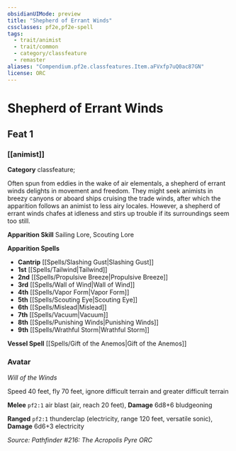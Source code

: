 ```yaml
---
obsidianUIMode: preview
title: "Shepherd of Errant Winds"
cssclasses: pf2e,pf2e-spell
tags:
  - trait/animist
  - trait/common
  - category/classfeature
  - remaster
aliases: "Compendium.pf2e.classfeatures.Item.aFVxfp7uQ0ac87GN"
license: ORC
---
```

# Shepherd of Errant Winds
## Feat 1
### [[animist]]

**Category** classfeature; 




Often spun from eddies in the wake of air elementals, a shepherd of errant winds delights in movement and freedom. They might seek animists in breezy canyons or aboard ships cruising the trade winds, after which the apparition follows an animist to less airy locales. However, a shepherd of errant winds chafes at idleness and stirs up trouble if its surroundings seem too still.

**Apparition Skill** Sailing Lore, Scouting Lore

**Apparition Spells**

*   **Cantrip** [[Spells/Slashing Gust|Slashing Gust]]
*   **1st** [[Spells/Tailwind|Tailwind]]
*   **2nd** [[Spells/Propulsive Breeze|Propulsive Breeze]]
*   **3rd** [[Spells/Wall of Wind|Wall of Wind]]
*   **4th** [[Spells/Vapor Form|Vapor Form]]
*   **5th** [[Spells/Scouting Eye|Scouting Eye]]
*   **6th** [[Spells/Mislead|Mislead]]
*   **7th** [[Spells/Vacuum|Vacuum]]
*   **8th** [[Spells/Punishing Winds|Punishing Winds]]
*   **9th** [[Spells/Wrathful Storm|Wrathful Storm]]

**Vessel Spell** [[Spells/Gift of the Anemos|Gift of the Anemos]]

### **Avatar**

_Will of the Winds_

Speed 40 feet, fly 70 feet, ignore difficult terrain and greater difficult terrain

**Melee** `pf2:1` air blast (air, reach 20 feet), **Damage** 6d8+6 bludgeoning

**Ranged** `pf2:1` thunderclap (electricity, range 120 feet, versatile sonic), **Damage** 6d6+3 electricity

*Source: Pathfinder #216: The Acropolis Pyre*
*ORC*